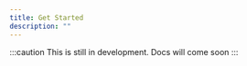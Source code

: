 ```yaml
---
title: Get Started
description: ""
---
```


:::caution
This is still in development. Docs will come soon
:::
